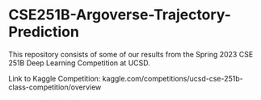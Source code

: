 # CSE251B-Argoverse-Trajectory-Prediction

This repository consists of some of our results from the Spring 2023 CSE 251B Deep Learning Competition at UCSD. 

Link to Kaggle Competition: kaggle.com/competitions/ucsd-cse-251b-class-competition/overview
